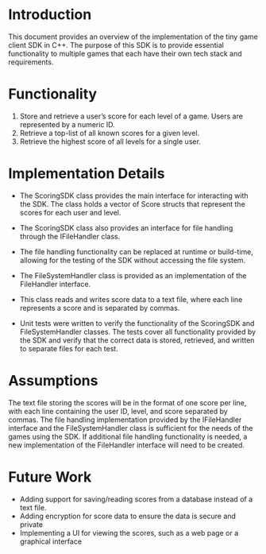 # Introduction
This document provides an overview of the implementation of the tiny game client SDK in C++. The purpose of this SDK is to provide essential functionality to multiple games that each have their own tech stack and requirements. 

# Functionality
1. Store and retrieve a user’s score for each level of a game. Users are represented by a numeric ID.
2. Retrieve a top-list of all known scores for a given level.
3. Retrieve the highest score of all levels for a single user.

# Implementation Details
- The ScoringSDK class provides the main interface for interacting with the SDK. The class holds a vector of Score structs that represent the scores for each user and level.
- The ScoringSDK class also provides an interface for file handling through the IFileHandler class.
- The file handling functionality can be replaced at runtime or build-time, allowing for the testing of the SDK without accessing the file system.
- The FileSystemHandler class is provided as an implementation of the FileHandler interface.
- This class reads and writes score data to a text file, where each line represents a score and is separated by commas.

- Unit tests were written to verify the functionality of the ScoringSDK and FileSystemHandler classes. The tests cover all functionality provided by the SDK and verify that the correct data is stored, retrieved, and written to separate files for each test.

# Assumptions
The text file storing the scores will be in the format of one score per line, with each line containing the user ID, level, and score separated by commas.
The file handling implementation provided by the IFileHandler interface and the FileSystemHandler class is sufficient for the needs of the games using the SDK. If additional file handling functionality is needed, a new implementation of the FileHandler interface will need to be created.

# Future Work
- Adding support for saving/reading scores from a database instead of a text file.
- Adding encryption for score data to ensure the data is secure and private
- Implementing a UI for viewing the scores, such as a web page or a graphical interface

